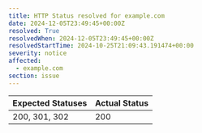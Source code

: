```yaml
---
title: HTTP Status resolved for example.com
date: 2024-12-05T23:49:45+00:00Z
resolved: True
resolvedWhen: 2024-12-05T23:49:45+00:00Z
resolvedStartTime: 2024-10-25T21:09:43.191474+00:00
severity: notice
affected:
  - example.com
section: issue
---
```


| Expected Statuses | Actual Status  |
|-------------------|----------------|
| 200, 301, 302 | 200 |
